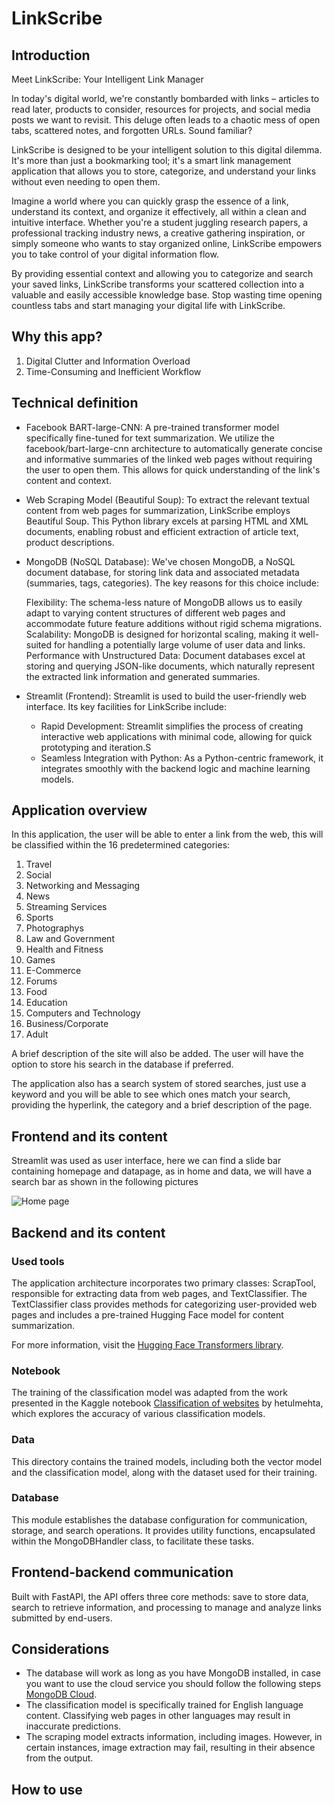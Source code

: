 # LinkScribe
## Introduction
Meet LinkScribe: Your Intelligent Link Manager

In today's digital world, we're constantly bombarded with links – articles to read later, products to consider, resources for projects, and social media posts we want to revisit. This deluge often leads to a chaotic mess of open tabs, scattered notes, and forgotten URLs. Sound familiar?

LinkScribe is designed to be your intelligent solution to this digital dilemma. It's more than just a bookmarking tool; it's a smart link management application that allows you to store, categorize, and understand your links without even needing to open them.

Imagine a world where you can quickly grasp the essence of a link, understand its context, and organize it effectively, all within a clean and intuitive interface. Whether you're a student juggling research papers, a professional tracking industry news, a creative gathering inspiration, or simply someone who wants to stay organized online, LinkScribe empowers you to take control of your digital information flow.

By providing essential context and allowing you to categorize and search your saved links, LinkScribe transforms your scattered collection into a valuable and easily accessible knowledge base. Stop wasting time opening countless tabs and start managing your digital life with LinkScribe.
## Why this app?

1. Digital Clutter and Information Overload
2. Time-Consuming and Inefficient Workflow

## Technical definition
- Facebook BART-large-CNN: A pre-trained transformer model specifically fine-tuned for text summarization. We utilize the facebook/bart-large-cnn architecture to automatically generate concise and informative summaries of the linked web pages without requiring the user to open them. This allows for quick understanding of the link's content and context.
- Web Scraping Model (Beautiful Soup): To extract the relevant textual content from web pages for summarization, LinkScribe employs Beautiful Soup. This Python library excels at parsing HTML and XML documents, enabling robust and efficient extraction of article text, product descriptions.
- MongoDB (NoSQL Database): We've chosen MongoDB, a NoSQL document database, for storing link data and associated metadata (summaries, tags, categories). The key reasons for this choice include:

    Flexibility: The schema-less nature of MongoDB allows us to easily adapt to varying content structures of different web pages and accommodate future feature additions without rigid schema migrations.
    Scalability: MongoDB is designed for horizontal scaling, making it well-suited for handling a potentially large volume of user data and links.
    Performance with Unstructured Data: Document databases excel at storing and querying JSON-like documents, which naturally represent the extracted link information and generated summaries.

- Streamlit (Frontend): Streamlit is used to build the user-friendly web interface. Its key facilities for LinkScribe include:
  - Rapid Development: Streamlit simplifies the process of creating interactive web applications with minimal code, allowing for quick prototyping and iteration.S
  - Seamless Integration with Python: As a Python-centric framework, it integrates smoothly with the backend logic and machine learning models.
## Application overview
In this application, the user will be able to enter a link from the web, this will be classified within the 16 predetermined categories:
1. Travel
2. Social 
3. Networking and Messaging
4. News
5. Streaming Services
6. Sports
7. Photographys
8. Law and Government
9. Health and Fitness
10. Games
11. E-Commerce
12. Forums
13. Food
14. Education
15. Computers and Technology 
16. Business/Corporate
17. Adult 

A brief description of the site will also be added.
The user will have the option to store his search in the database if preferred.

The application also has a search system of stored searches, just use a keyword and you will be able 
to see which ones match your search, providing the hyperlink, the category and a brief description of the page.

## Frontend and its content

Streamlit was used as user interface, here we can find a slide bar containing homepage and datapage, as in home and data, we will have a search bar as shown in the following pictures

![Home page](https://i.imgur.com/37I99E5.jpg "Home page")

## Backend and its content

### Used tools

The application architecture incorporates two primary classes: ScrapTool, responsible for extracting data from web pages, and TextClassifier. The TextClassifier class provides methods for categorizing user-provided web pages and includes a pre-trained Hugging Face model for content summarization.

For more information, visit the [Hugging Face Transformers library](https://huggingface.co/docs/transformers/index).

### Notebook

The training of the classification model was adapted from the work presented in the Kaggle notebook [Classification of websites](https://www.kaggle.com/code/hetulmehta/classification-of-websites) by hetulmehta, which explores the accuracy of various classification models.

### Data

This directory contains the trained models, including both the vector model and the classification model, along with the dataset used for their training.

### Database

This module establishes the database configuration for communication, storage, and search operations. It provides utility functions, encapsulated within the MongoDBHandler class, to facilitate these tasks.

## Frontend-backend communication

Built with FastAPI, the API offers three core methods: save to store data, search to retrieve information, and processing to manage and analyze links submitted by end-users.

## Considerations

- The database will work as long as you have MongoDB installed, in case you want to use the cloud service you should follow the following steps [MongoDB Cloud](https://www.mongodb.com/resources/products/platform/mongodb-atlas-tutorial).
- The classification model is specifically trained for English language content. Classifying web pages in other languages may result in inaccurate predictions.
- The scraping model extracts information, including images. However, in certain instances, image extraction may fail, resulting in their absence from the output.

## How to use
